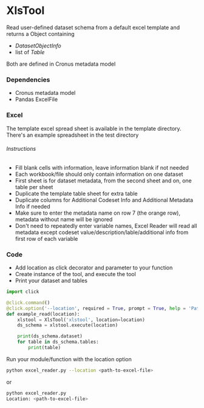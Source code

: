 # XlsTool

Read user-defined dataset schema from a default excel template and returns a Object containing

* *DatasetObjectInfo*
* list of *Table*

Both are defined in Cronus metadata model

### Dependencies

* Cronus metadata model
* Pandas ExcelFile

### Excel

The template excel spread sheet is available in the template directory.
There's an example spreadsheet in the test directory

###### Instructions

* Fill blank cells with information, leave information blank if not needed
* Each workbook/file should only contain information on one dataset
* First sheet is for dataset metadata, from the second sheet and on, one table per sheet
* Duplicate the template table sheet for extra table
* Duplicate columns for Additional Codeset Info and Additional Metadata Info if needed
* Make sure to enter the metadata name on row 7 (the orange row), metadata without name will be ignored
* Don't need to repeatedly enter variable names, Excel Reader will read all metadata except codeset value/description/lable/additional info from first row of each variable

### Code

* Add location as click decorator and parameter to your function
* Create instance of the tool, and execute the tool
* Print your dataset and tables

```python
import click

@click.command()
@click.option('--location', required = True, prompt = True, help = 'Path to .xlsx')
def example_read(location):
    xlstool = XlsTool('xlstool', location=location)
    ds_schema = xlstool.execute(location)

    print(ds_schema.dataset)
    for table in ds_schema.tables:
        print(table)
```

Run your module/function with the location option

```bash
python excel_reader.py --location <path-to-excel-file>
```

or

```bash
python excel_reader.py 
Location: <path-to-excel-file>
```
